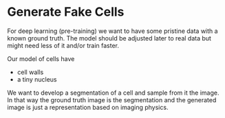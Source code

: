 # Generate Fake Cells

For deep learning (pre-training) we want to have some pristine data with a known ground truth. The model should be adjusted later to real data but might need less of it and/or train faster.

Our model of cells have
- cell walls
- a tiny nucleus

We want to develop a segmentation of a cell and sample from it the image. In that way the ground truth image is the segmentation and the
generated image is just a representation based on imaging physics.

